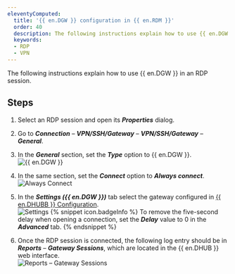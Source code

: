 ```yaml
---
eleventyComputed:
  title: '{{ en.DGW }} configuration in {{ en.RDM }}'
  order: 40
  description: The following instructions explain how to use {{ en.DGW }} in an RDP session.
  keywords:
  - RDP
  - VPN
---
```

The following instructions explain how to use {{ en.DGW }} in an RDP session. 

## Steps 

1. Select an RDP session and open its ***Properties*** dialog. 
1. Go to ***Connection*** – ***VPN/SSH/Gateway*** – ***VPN/SSH/Gateway*** – ***General***.
1. In the ***General*** section, set the ***Type*** option to {{ en.DGW }}.  
![{{ en.DGW }}](https://webdevolutions.azureedge.net/docs/en/hub/DGW0008.png) 
1. In the same section, set the ***Connect*** option to ***Always connect***.  
![Always Connect](https://webdevolutions.azureedge.net/docs/en/hub/DGW0009.png) 
1. In the ***Settings ({{ en.DGW }})*** tab select the gateway configured in [{{ en.DHUBB }} Configuration](/hub/dgw/hub-business-configuration/).  
![Settings](https://webdevolutions.azureedge.net/docs/en/hub/DGW0007.png) 
{% snippet icon.badgeInfo %}
To remove the five-second delay when opening a connection, set the ***Delay*** value to 0 in the ***Advanced*** tab.
{% endsnippet %}  

6. Once the RDP session is connected, the following log entry should be in ***Reports*** – ***Gateway Sessions***, which are located in the {{ en.DHUB }} web interface.  
![Reports – Gateway Sessions](https://webdevolutions.azureedge.net/docs/en/hub/DGW0052.png) 
